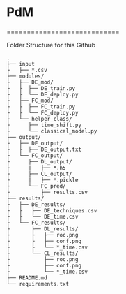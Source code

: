 # PdM
============================

Folder Structure for this Github

    .
    ├── input
    ├ 	├── *.csv                   
    ├── modules/
    ├	├── DE_mod/
    ├	├  ├── DE_train.py
    ├	├  └── DE_deploy.py
    ├	├── FC_mod/
    ├	├  ├── FC_train.py
    ├	├  └── FC_deploy.py
    ├	└── helper_class/       
    ├	   ├── time_shift.py
    ├	   └── classical_model.py            
    ├── output/
    ├	├── DE_output/
    ├   ├  ├── DE_output.txt
    ├	└── FC_output/
    ├	   ├── DL_output/
    ├	   |   ├── *.h5
    ├	   ├── CL_output/
    ├      |   ├── *.pickle
    ├	   └── FC_pred/
    ├          ├── results.csv                  
    ├── results/
    ├   ├── DE_results/
    ├   ├   ├── DE_techniques.csv
    ├   ├   └── DE_time.csv
    ├   └── FC_results/        
    ├       ├── DL_results/
    ├       ├   ├── roc.png
    ├       ├   ├── conf.png
    ├       ├   └── *_time.csv
    ├       └── CL_results/    
    ├           ├── roc.png
    ├           ├── conf.png
    ├           └── *_time.csv                           
    ├── README.md
    └── requirements.txt
